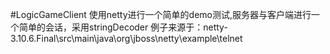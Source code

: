 #LogicGameClient
使用netty进行一个简单的demo测试,服务器与客户端进行一个简单的会话，采用stringDecoder
例子来源于：netty-3.10.6.Final\src\main\java\org\jboss\netty\example\telnet